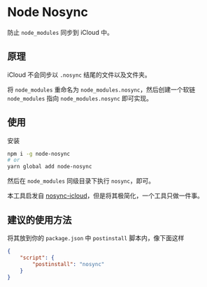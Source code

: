 # Node Nosync

防止 `node_modules` 同步到 iCloud 中。

## 原理

iCloud 不会同步以 `.nosync` 结尾的文件以及文件夹。

将 `node_modules` 重命名为 `node_modules.nosync`，然后创建一个软链 `node_modules` 指向 `node_modules.nosync` 即可实现。

## 使用

安装

```bash
npm i -g node-nosync
# or
yarn global add node-nosync
```

然后在 `node_modules` 同级目录下执行 `nosync`，即可。

本工具启发自 [nosync-icloud](https://github.com/HaoChuan9421/nosync-icloud#readme)，但是将其极简化，一个工具只做一件事。

## 建议的使用方法

将其放到你的 `package.json` 中 `postinstall` 脚本内，像下面这样
```json
{
    "script": {
        "postinstall": "nosync"
    }
}
```